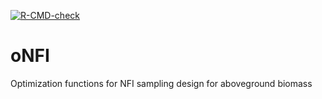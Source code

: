 <!-- badges: start -->
[![R-CMD-check](https://github.com/gaelso/oNFI/actions/workflows/R-CMD-check.yaml/badge.svg)](https://github.com/gaelso/oNFI/actions/workflows/R-CMD-check.yaml)
<!-- badges: end -->


# oNFI

Optimization functions for NFI sampling design for aboveground biomass
